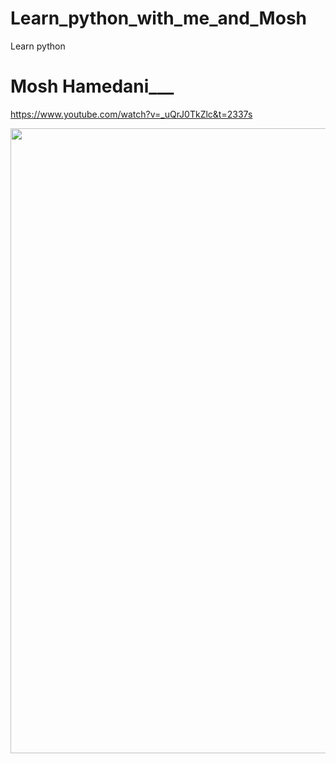 # Learn_python_with_me_and_Mosh
Learn python


# Mosh Hamedani___
https://www.youtube.com/watch?v=_uQrJ0TkZlc&t=2337s

<img src="images/Mosh.PNG" width="1000px">
